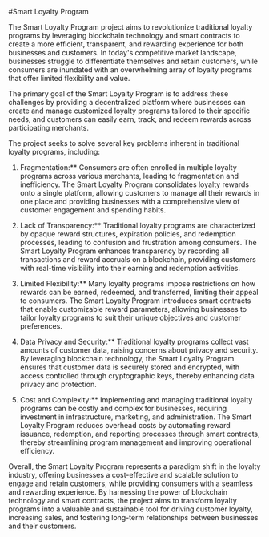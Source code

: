 #Smart Loyalty Program

The Smart Loyalty Program project aims to revolutionize traditional loyalty programs by leveraging blockchain technology and smart contracts to create a more efficient, transparent, and rewarding experience for both businesses and customers. In today's competitive market landscape, businesses struggle to differentiate themselves and retain customers, while consumers are inundated with an overwhelming array of loyalty programs that offer limited flexibility and value.

The primary goal of the Smart Loyalty Program is to address these challenges by providing a decentralized platform where businesses can create and manage customized loyalty programs tailored to their specific needs, and customers can easily earn, track, and redeem rewards across participating merchants.

The project seeks to solve several key problems inherent in traditional loyalty programs, including:

1. Fragmentation:** Consumers are often enrolled in multiple loyalty programs across various merchants, leading to fragmentation and inefficiency. The Smart Loyalty Program consolidates loyalty rewards onto a single platform, allowing customers to manage all their rewards in one place and providing businesses with a comprehensive view of customer engagement and spending habits.

2. Lack of Transparency:** Traditional loyalty programs are characterized by opaque reward structures, expiration policies, and redemption processes, leading to confusion and frustration among consumers. The Smart Loyalty Program enhances transparency by recording all transactions and reward accruals on a blockchain, providing customers with real-time visibility into their earning and redemption activities.

3. Limited Flexibility:** Many loyalty programs impose restrictions on how rewards can be earned, redeemed, and transferred, limiting their appeal to consumers. The Smart Loyalty Program introduces smart contracts that enable customizable reward parameters, allowing businesses to tailor loyalty programs to suit their unique objectives and customer preferences.

4. Data Privacy and Security:** Traditional loyalty programs collect vast amounts of customer data, raising concerns about privacy and security. By leveraging blockchain technology, the Smart Loyalty Program ensures that customer data is securely stored and encrypted, with access controlled through cryptographic keys, thereby enhancing data privacy and protection.

5. Cost and Complexity:** Implementing and managing traditional loyalty programs can be costly and complex for businesses, requiring investment in infrastructure, marketing, and administration. The Smart Loyalty Program reduces overhead costs by automating reward issuance, redemption, and reporting processes through smart contracts, thereby streamlining program management and improving operational efficiency.

Overall, the Smart Loyalty Program represents a paradigm shift in the loyalty industry, offering businesses a cost-effective and scalable solution to engage and retain customers, while providing consumers with a seamless and rewarding experience. By harnessing the power of blockchain technology and smart contracts, the project aims to transform loyalty programs into a valuable and sustainable tool for driving customer loyalty, increasing sales, and fostering long-term relationships between businesses and their customers.
